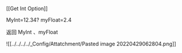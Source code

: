 

[[Get Int Option]]

MyInt=12.34? myFloat=2.4

返回 MyInt 、myFloat

![[../../../../_Config/Attatchment/Pasted image 20220429062804.png]]